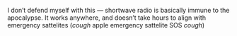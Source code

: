 I don’t defend myself with this — shortwave radio is basically immune to the apocalypse. It works anywhere, and doesn’t take hours to align with emergency sattelites (*cough* apple emergency sattelite SOS *cough*)